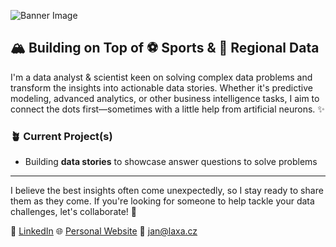 
![Banner Image](https://laxa.cz/wp-content/uploads/2025/02/Github-Header-Image.png)
## 🏔️ Building on Top of ⚽️ Sports & 🌲 Regional Data

I'm a data analyst & scientist keen on solving complex data problems and transform the insights into actionable data stories. Whether it's predictive modeling, advanced analytics, or other business intelligence tasks, I aim to connect the dots first—sometimes with a little help from artificial neurons. ✨

### 🪴 Current Project(s)
- Building **data stories** to showcase answer questions to solve problems

---
I believe the best insights often come unexpectedly, so I stay ready to share them as they come. If you're looking for someone to help tackle your data challenges, let's collaborate! 🤝

🔗 [LinkedIn](https://linkedin.com/in/janlaxa/)  🌐 [Personal Website](https://laxa.cz)  📩 jan@laxa.cz

